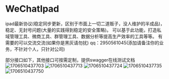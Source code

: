 # WeChatIpad
ipad最新协议(稳定同步更新，区别于市面上一切二道贩子，没人维护的半成品)，稳定、无封号问题(大量的实践得到稳定的安全策略)。
可以基于此功能，打造私域管理工具、微商工具、群管理工具、数据分析等提高生产效率的工具等等。
有需要的可以交流交流(如果你是黑灰请勿扰) qq：2950561045(添加请备注你的业务，不针对个人，只针对公司)

部分接口如下，其他接口可按需定制，提供swagger在线测试文档
![1706510437703](https://github.com/danta666/WeChatIpad/assets/29486192/ae49c26e-4515-422e-95a0-282c05a6b92a)
![1706510437713](https://github.com/danta666/WeChatIpad/assets/29486192/32c6dfd0-cecd-4e13-9e59-33c3fc3ce66e)
![1706510437724](https://github.com/danta666/WeChatIpad/assets/29486192/aa3aef6d-8b8f-4651-8123-a2f7680773eb)
![1706510437735](https://github.com/danta666/WeChatIpad/assets/29486192/a896a45c-b546-4e0a-9a47-6ad7e8b751d8)
![1706510437750](https://github.com/danta666/WeChatIpad/assets/29486192/3a9e842b-f776-4c28-b6df-424a25ff9dc9)






